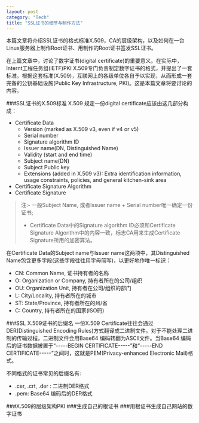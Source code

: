 ```yaml
---
layout: post    
category: "Tech"   
title: "SSL证书的细节与制作方法"      
---
```


本篇文章将介绍SSL证书的格式标准X.509，CA的层级架构，以及如何在一台Linux服务器上制作Root证书、用制作的Root证书签发SSL证书。  

在上篇文章中，讨论了数字证书(digital certificate)的重要意义。在实际中，Internt工程任务组(IETF)PKI X.509专门负责制定数字证书的格式，并提出了一套标准。根据这套标准(X.509)，互联网上的各级单位各自予以实现，从而形成一套完备的公钥基础设施(Public Key Infrastructure, PKI)。这是本篇文章将要讨论的内容。  

###SSL证书的X.509标准
X.509 规定一份digital certificate应该由这几部分构成：  
- Certificate Data
	- Version (marked as X.509 v3, even if v4 or v5)  
	- Serial number   
	- Signature algorithm ID  
	- Issuer name(DN, Distinguished Name)   
	- Validity (start and end time)  
	- Subject name(DN)  
	- Subject Public key 
	- Extensions (added in X.509 v3): Extra identification information, usage constraints, policies, and general kitchen-sink area  
- Certificate Signature Algorithm  
- Certificate Signature  

>注:- 一般Subject Name, 或者Issuer name + Serial number唯一确定一份证书;  
>- Certificate Data中的Signature algorithm ID必须和Certificate Signature Algorithm中的内容一致，标志CA用来生成Certificate Signature所用的加密算法。  

在Certificate Data的Subject name与Issuer name这两项中，其Distinguished Name包含更多字段(这些字段往往用字母简写)，以更好地作唯一标识：
- CN: Common Name, 证书持有者的名称  
- O: Organization or Company, 持有者所在的公司/组织  
- OU: Organization Unit, 持有者在公司/组织的部门  
- L: City/Locality, 持有者所在的城市  
- ST: State/Province, 持有者所在的州/省  
- C: Country, 持有者所在的国家(ISO码)  

###SSL X.509证书的后缀名
一份X.509 Certificate往往会通过DER(Distinguished Encoding Rules)方式翻译成二进制文件。对于不能处理二进制的传输过程，二进制文件会用Base64 编码转翻为ASCII文件。当Base64 编码后的证书数据被置于“-----BEGIN CERTIFICATE-----”和“-----END CERTIFICATE-----”之间时，这就是PEM(Privacy-enhanced Electronic Mail)格式。  

不同格式的证书常见的后缀名有:  
- .cer, .crt, .der : 二进制DER格式   
- .pem: Base64 编码后的DER格式  

###X.509的层级架构PKI
###生成自己的根证书
###用根证书生成自己网站的数字证书
